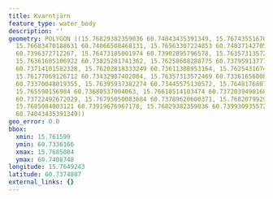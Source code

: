 ```yaml
---
title: Kvarntjärn
feature_type: water_body
description: ''
geometry: POLYGON ((15.76829382359036 60.74043435391349, 15.7674355167061 60.74087483848589,
  15.76683470188631 60.74066508468131, 15.76563307224853 60.74037142705258, 15.76576181828121
  60.7396372712267, 15.76473185001974 60.73902895796578, 15.76357313572469 60.73850454072978,
  15.76361605106922 60.73825281741362, 15.76258608280775 60.73795913771686, 15.76159902989081
  60.73714101582328, 15.76202818333249 60.73611308953164, 15.76254316746322 60.73514806755128,
  15.76177069126712 60.73432987402084, 15.76357313572469 60.73361656008476, 15.76408811985543
  60.73370048019355, 15.76395937382274 60.73445575130572, 15.7648176807079 60.735630582167,
  15.765590156904 60.73680537004063, 15.76610514103474 60.73720394901682, 15.76662012516547
  60.73722492672029, 15.76795050083684 60.73789620600371, 15.7682079929022 60.7389240752041,
  15.7685084003121 60.73919676967178, 15.76829382359036 60.7399309355721, 15.76829382359036
  60.74043435391349))
geo_error: 0.0
bbox:
  xmin: 15.761599
  ymin: 60.7336166
  xmax: 15.7685084
  ymax: 60.7408748
longitude: 15.7649243
latitude: 60.7374807
external_links: {}
---
```


